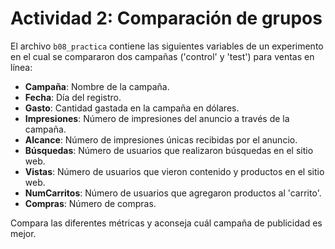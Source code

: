 # Actividad 2: Comparación de grupos

El archivo `b08_practica` contiene las siguientes variables de un experimento en el cual se compararon dos campañas ('control' y 'test') para ventas en línea:

- **Campaña**: Nombre de la campaña.
- **Fecha**: Día del registro.
- **Gasto**: Cantidad gastada en la campaña en dólares.
- **Impresiones**: Número de impresiones del anuncio a través de la campaña.
- **Alcance**: Número de impresiones únicas recibidas por el anuncio.
- **Búsquedas**: Número de usuarios que realizaron búsquedas en el sitio web.
- **Vistas**: Número de usuarios que vieron contenido y productos en el sitio web.
- **NumCarritos**: Número de usuarios que agregaron productos al 'carrito'.
- **Compras**: Número de compras.

Compara las diferentes métricas y aconseja cuál campaña de publicidad es mejor.
